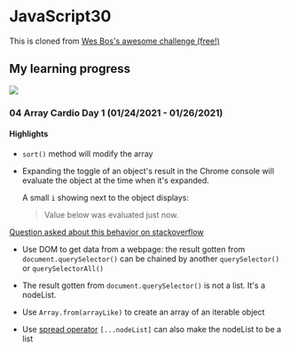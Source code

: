 ﻿# JavaScript30

This is cloned from [Wes Bos's awesome challenge (free!)](https://github.com/wesbos/JavaScript30)

## My learning progress
![](https://progress-bar.dev/0/?title=completed)

### 04 Array Cardio Day 1 (01/24/2021 - 01/26/2021)
#### **Highlights**

* `sort()` method will modify the array
* Expanding the toggle of an object's result in the Chrome console will evaluate the object at the time when it's expanded. 

    A small `i` showing next to the object displays:

    > Value below was evaluated just now.

[Question asked about this behavior on stackoverflow](https://stackoverflow.com/questions/23429203/weird-behavior-with-objects-console-log)

* Use DOM to get data from a webpage: the result gotten from `document.querySelector()` can be chained by another `querySelector()` or `querySelectorAll()`

* The result gotten from `document.querySelector()` is not a list. It's a nodeList.

* Use `Array.from(arrayLike)` to create an array of an iterable object 

* Use [spread operator](https://dev.to/sagar/three-dots---in-javascript-26ci) `[...nodeList]` can also make the nodeList to be a list